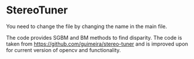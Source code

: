# StereoTuner

You need to change the file by changing the name in the main file. 

The code provides SGBM and BM methods to find disparity.
The code is taken from https://github.com/guimeira/stereo-tuner and is improved upon for current version of opencv and functionality.
